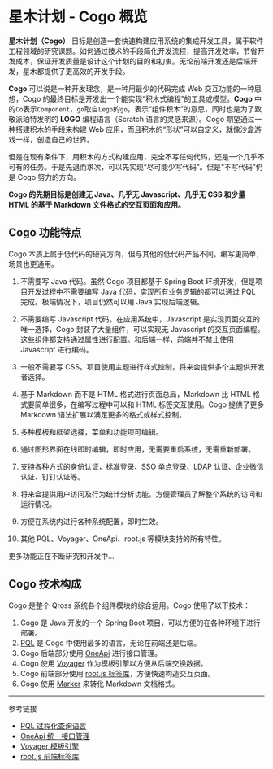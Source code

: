 # 星木计划 - Cogo 概览

**星木计划（Cogo）** 目标是创造一套快速构建应用系统的集成开发工具，属于软件工程领域的研究课题。如何通过技术的手段简化开发流程，提高开发效率，节省开发成本，保证开发质量是设计这个计划的目的和初衷。无论前端开发还是后端开发，星木都提供了更高效的开发手段。

**Cogo** 可以说是一种开发理念，是一种用最少的代码完成 Web 交互功能的一种思想，Cogo 的最终目标是开发出一个能实现“积木式编程”的工具或模型。**Cogo** 中的`Co`表示`Component`，`go`取自`Lego`的`go`，表示“组件积木”的意思，同时也是为了致敬派珀特发明的 **LOGO** 编程语言（Scratch 语言的灵感来源）。Cogo 期望通过一种搭建积木的手段来构建 Web 应用，而且积木的“形状”可以自定义，就像沙盒游戏一样，创造自己的世界。

但是在现有条件下，用积木的方式构建应用，完全不写任何代码，还是一个几乎不可有的任务。于是先退而求次，可以先实现“尽可能少写代码”。但是“不写代码”仍是 Cogo 努力的方向。

**Cogo 的先期目标是创建无 Java、几乎无 Javascript、几乎无 CSS 和少量 HTML 的基于 Markdown 文件格式的交互页面和应用。**

## Cogo 功能特点

Cogo 本质上属于低代码的研究方向，但与其他的低代码产品不同，编写更简单，场景也更通用。

1. 不需要写 Java 代码。虽然 Cogo 项目都基于 Spring Boot 环境开发，但是项目开发过程中不需要编写 Java 代码，实现所有业务逻辑的都可以通过 PQL 完成。极端情况下，项目仍然可以用 Java 实现后端逻辑。

2. 不需要编写 Javascript 代码。在应用系统中，Javascript 是实现页面交互的唯一选择，Cogo 封装了大量组件，可以实现无 Javascript 的交互页面编程。这些组件都支持通过属性进行配置。和后端一样，前端并不禁止使用 Javascript 进行编码。

3. 一般不需要写 CSS。项目使用主题进行样式控制，将来会提供多个主题供开发者选择。

4. 基于 Markdown 而不是 HTML 格式进行页面总局，Markdown 比 HTML 格式要简单很多，在编写过程中可以和 HTML 标签交互使用。Cogo 提供了更多 Markdown 语法扩展以满足更多的格式或样式控制。

5. 多种模板和框架选择，菜单和功能项可编辑。

6. 通过图形界面在线即时编辑，即时应用，无需要重启系统，无需重新部署。

7. 支持各种方式的身份认证，标准登录、SSO 单点登录、LDAP 认证、企业微信认证、钉钉认证等。

8. 将来会提供用户访问及行为统计分析功能，方便管理员了解整个系统的访问和运行情况。

9. 方便在系统内进行各种系统配置，即时生效。

10. 其他 PQL、Voyager、OneApi、root.js 等模块支持的所有特性。

更多功能正在不断研究和开发中...

## Cogo 技术构成

Cogo 是整个 Qross 系统各个组件模块的综合运用。Cogo 使用了以下技术：

1. Cogo 是 Java 开发的一个 Spring Boot 项目，可以方便的在各种环境下进行部署。
2. [PQL](/pql/overview.md) 是 Cogo 中使用最多的语言，无论在前端还是后端。
2. Cogo 后端部分使用 [OneApi](/oneapi/overview.md) 进行接口管理。
3. Cogo 使用 [Voyager](/voyager/overview.md) 作为模板引擎以方便从后端交换数据。
4. Cogo 前端部分使用 [root.js 标签库](/oneapi/overview.md)，方便快速构造交互页面。
5. Cogo 使用 [Marker](/voyager/marker.md) 来转化 Markdown 文档格式。

---
参考链接

* [PQL 过程化查询语言](/pql/overview.md)
* [OneApi 统一接口管理](/oneapi/overview.md)
* [Voyager 模板引擎](/voyager/overview.md)
* [root.js 前端标签库](/root.js/overview.md)

